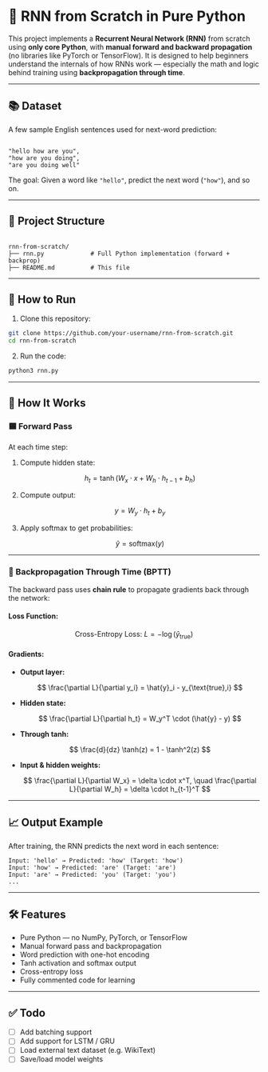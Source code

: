 
# 🧠 RNN from Scratch in Pure Python

This project implements a **Recurrent Neural Network (RNN)** from scratch using **only core Python**, with **manual forward and backward propagation** (no libraries like PyTorch or TensorFlow). It is designed to help beginners understand the internals of how RNNs work — especially the math and logic behind training using **backpropagation through time**.

---

## 📚 Dataset

A few sample English sentences used for next-word prediction:

```

"hello how are you",
"how are you doing",
"are you doing well"

```

The goal: Given a word like `"hello"`, predict the next word (`"how"`), and so on.

---

## 🔧 Project Structure

```

rnn-from-scratch/
├── rnn.py             # Full Python implementation (forward + backprop)
├── README.md          # This file

````

---

## 🚀 How to Run

1. Clone this repository:

```bash
git clone https://github.com/your-username/rnn-from-scratch.git
cd rnn-from-scratch
````

2. Run the code:

```bash
python3 rnn.py
```

---

## 🧠 How It Works

### 🟦 Forward Pass

At each time step:

1. Compute hidden state:

   $$
   h_t = \tanh(W_x \cdot x + W_h \cdot h_{t-1} + b_h)
   $$

2. Compute output:

   $$
   y = W_y \cdot h_t + b_y
   $$

3. Apply softmax to get probabilities:

   $$
   \hat{y} = \text{softmax}(y)
   $$

---

### 🔁 Backpropagation Through Time (BPTT)

The backward pass uses **chain rule** to propagate gradients back through the network:

#### Loss Function:

$$
\text{Cross-Entropy Loss: } L = -\log(\hat{y}_{\text{true}})
$$

#### Gradients:

* **Output layer:**

  $$
  \frac{\partial L}{\partial y_i} = \hat{y}_i - y_{\text{true},i}
  $$

* **Hidden state:**

  $$
  \frac{\partial L}{\partial h_t} = W_y^T \cdot (\hat{y} - y)
  $$

* **Through tanh:**

  $$
  \frac{d}{dz} \tanh(z) = 1 - \tanh^2(z)
  $$

* **Input & hidden weights:**

  $$
  \frac{\partial L}{\partial W_x} = \delta \cdot x^T, \quad
  \frac{\partial L}{\partial W_h} = \delta \cdot h_{t-1}^T
  $$

---

## 📈 Output Example

After training, the RNN predicts the next word in each sentence:

```
Input: 'hello' → Predicted: 'how' (Target: 'how')
Input: 'how' → Predicted: 'are' (Target: 'are')
Input: 'are' → Predicted: 'you' (Target: 'you')
...
```

---

## 🛠 Features

* Pure Python — no NumPy, PyTorch, or TensorFlow
* Manual forward pass and backpropagation
* Word prediction with one-hot encoding
* Tanh activation and softmax output
* Cross-entropy loss
* Fully commented code for learning

---




## ✅ Todo

* [ ] Add batching support
* [ ] Add support for LSTM / GRU
* [ ] Load external text dataset (e.g. WikiText)
* [ ] Save/load model weights
